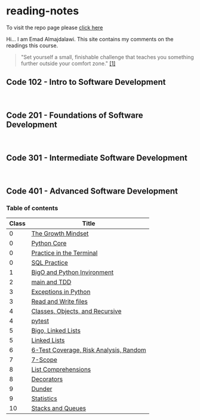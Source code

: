 # reading-notes

To visit the repo page please [click here](https://e97m.github.io/reading-notes) 

Hi... I am Emad Almajdalawi. This site contains my comments on the readings this course.

 >"Set yourself a small, finishable challenge that teaches you something further outside your comfort zone." [[1]](https://web.archive.org/web/20160616225417/http://www.happybearsoftware.com/upgrade-your-technical-skills-with-deliberate-practice)

## Code 102 - Intro to Software Development

<br>

## Code 201 - Foundations of Software Development

<br>

## Code 301 - Intermediate Software Development

<br>

## Code 401 - Advanced Software Development

### Table of contents

| Class | Title |
| ----------- | ----------- |
|0| [The Growth Mindset](0-The-Growth-Mindset.md) |
|0| [Python Core](0-Python-core.md) |
|0| [Practice in the Terminal](0-Practice-in-the-Terminal.md) |
|0| [SQL Practice](0-SQL-Practice.md) |
|1| [BigO and Python Invironment](1-BigO-and-Python-Invironment.md) |
|2|[main and TDD](2-main-and-TDD.md)|
|3|[Exceptions in Python](3-Exceptions.md)
|3|[Read and Write files](3-Read-and-Write-Files.md)|
|4|[Classes, Objects, and Recursive](4-Classes-Objects-and-recurisve.md)|
|4|[pytest](4-pytest.md)|
|5|[Bigo, Linked Lists](5-BigO.md)
|5|[Linked Lists](5-Linked-Lists.md)|
|6|[6-Test Coverage, Risk Analysis, Random](6-TestCoverage-RiskAnalysis-Random.md)|
|7|[7-Scope](7-Scope.md)|
|8|[List Comprehensions](8-List-Comprehensions.md)|
|8|[Decorators](8-Decorators.md)
|9|[Dunder](9-Dunder.md)|
|9|[Statistics](9-Statistics.md)|
|10|[Stacks and Queues](10-Stacks-and-Queues.md)|
